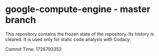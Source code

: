 # google-compute-engine - master branch

This repository contains the frozen state of the repository.
Its history is cleared. It is used only for static code
analysis with Codacy.

Commit Time: 1726793352